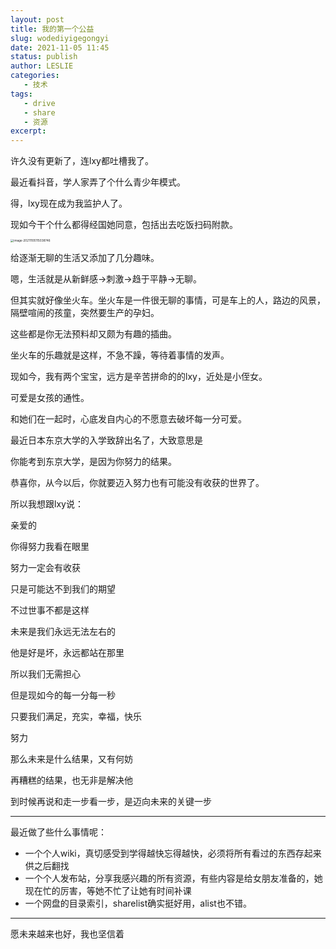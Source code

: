 ```yaml
---
layout: post
title: 我的第一个公益
slug: wodediyigegongyi
date: 2021-11-05 11:45
status: publish
author: LESLIE
categories: 
   - 技术
tags:
   - drive
   - share
   - 资源
excerpt: 
---
```


许久没有更新了，连lxy都吐槽我了。

最近看抖音，学人家弄了个什么青少年模式。

得，lxy现在成为我监护人了。

现如今干个什么都得经国她同意，包括出去吃饭扫码附款。



<img src="/Users/yu/Library/Application Support/typora-user-images/image-20211105115038746.png" alt="image-20211105115038746" style="zoom:33%;" />



给逐渐无聊的生活又添加了几分趣味。



嗯，生活就是从新鲜感→刺激→趋于平静→无聊。

但其实就好像坐火车。坐火车是一件很无聊的事情，可是车上的人，路边的风景，隔壁喧闹的孩童，突然要生产的孕妇。

这些都是你无法预料却又颇为有趣的插曲。

坐火车的乐趣就是这样，不急不躁，等待着事情的发声。



现如今，我有两个宝宝，远方是辛苦拼命的的lxy，近处是小侄女。

可爱是女孩的通性。

和她们在一起时，心底发自内心的不愿意去破坏每一分可爱。



最近日本东京大学的入学致辞出名了，大致意思是

你能考到东京大学，是因为你努力的结果。

恭喜你，从今以后，你就要迈入努力也有可能没有收获的世界了。



所以我想跟lxy说：

亲爱的

你得努力我看在眼里

努力一定会有收获

只是可能达不到我们的期望

不过世事不都是这样

未来是我们永远无法左右的

他是好是坏，永远都站在那里

所以我们无需担心

但是现如今的每一分每一秒

只要我们满足，充实，幸福，快乐

努力

那么未来是什么结果，又有何妨

再糟糕的结果，也无非是解决他

到时候再说和走一步看一步，是迈向未来的关键一步

---

最近做了些什么事情呢：

- 一个个人wiki，真切感受到学得越快忘得越快，必须将所有看过的东西存起来供之后翻找
- 一个个人发布站，分享我感兴趣的所有资源，有些内容是给女朋友准备的，她现在忙的厉害，等她不忙了让她有时间补课
- 一个网盘的目录索引，sharelist确实挺好用，alist也不错。

---

愿未来越来也好，我也坚信着
